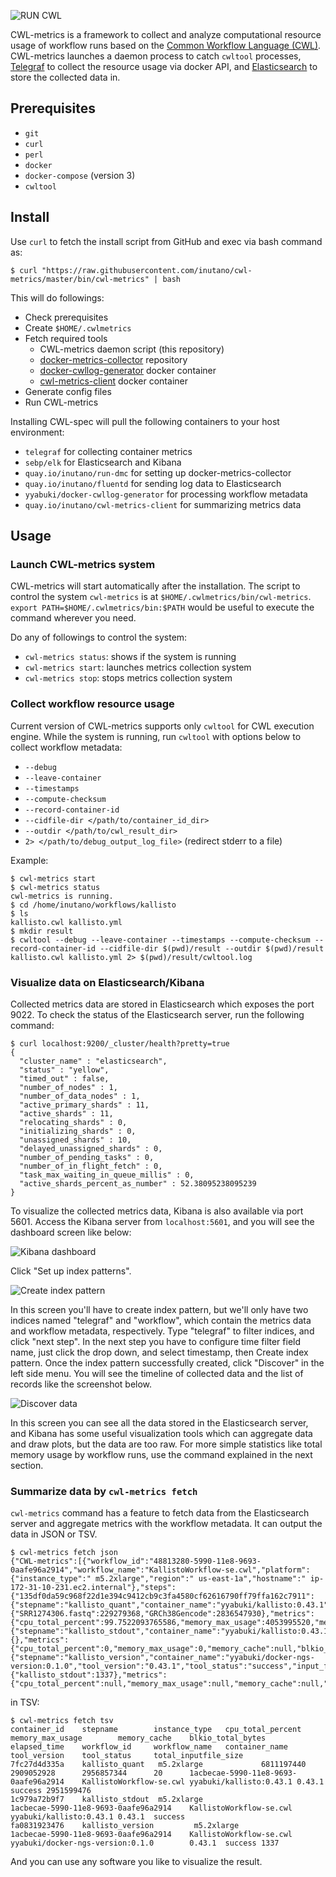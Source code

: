 ![RUN CWL](images/run-cwl.png)

CWL-metrics is a framework to collect and analyze computational resource usage of workflow runs based on the [Common Workflow Language (CWL)](https://www.commonwl.org). CWL-metrics launches a daemon process to catch `cwltool` processes, [Telegraf](https://github.com/influxdata/telegraf) to collect the resource usage via docker API, and [Elasticsearch](https://github.com/elastic/elasticsearch) to store the collected data in.

## Prerequisites

- `git`
- `curl`
- `perl`
- `docker`
- `docker-compose` (version 3)
- `cwltool`

## Install

Use `curl` to fetch the install script from GitHub and exec via bash command as:

```
$ curl "https://raw.githubusercontent.com/inutano/cwl-metrics/master/bin/cwl-metrics" | bash
```

This will do followings:

- Check prerequisites
- Create `$HOME/.cwlmetrics`
- Fetch required tools
  - CWL-metrics daemon script (this repository)
  - [docker-metrics-collector](https://github.com/inutano/docker-metrics-collector) repository
  - [docker-cwllog-generator](https://github.com/inutano/docker-cwllog-generator) docker container
  - [cwl-metrics-client](https://github.com/inutano/cwl-metrics-client) docker container
- Generate config files
- Run CWL-metrics

Installing CWL-spec will pull the following containers to your host environment:

- `telegraf` for collecting container metrics
- `sebp/elk` for Elasticsearch and Kibana
- `quay.io/inutano/run-dmc` for setting up docker-metrics-collector
- `quay.io/inutano/fluentd` for sending log data to Elasticsearch
- `yyabuki/docker-cwllog-generator` for processing workflow metadata
- `quay.io/inutano/cwl-metrics-client` for summarizing metrics data

## Usage

### Launch CWL-metrics system

CWL-metrics will start automatically after the installation. The script to control the system `cwl-metrics` is at `$HOME/.cwlmetrics/bin/cwl-metrics`. `export PATH=$HOME/.cwlmetrics/bin:$PATH` would be useful to execute the command wherever you need.

Do any of followings to control the system:

- `cwl-metrics status`: shows if the system is running
- `cwl-metrics start`: launches metrics collection system
- `cwl-metrics stop`: stops metrics collection system

### Collect workflow resource usage

Current version of CWL-metrics supports only `cwltool` for CWL execution engine. While the system is running, run `cwltool` with options below to collect workflow metadata:

- `--debug`
- `--leave-container`
- `--timestamps`
- `--compute-checksum`
- `--record-container-id`
- `--cidfile-dir </path/to/container_id_dir>`
- `--outdir </path/to/cwl_result_dir>`
- `2> </path/to/debug_output_log_file>` (redirect stderr to a file)

Example:

```
$ cwl-metrics start
$ cwl-metrics status
cwl-metrics is running.
$ cd /home/inutano/workflows/kallisto
$ ls
kallisto.cwl kallisto.yml
$ mkdir result
$ cwltool --debug --leave-container --timestamps --compute-checksum --record-container-id --cidfile-dir $(pwd)/result --outdir $(pwd)/result kallisto.cwl kallisto.yml 2> $(pwd)/result/cwltool.log
```

### Visualize data on Elasticsearch/Kibana

Collected metrics data are stored in Elasticsearch which exposes the port 9022. To check the status of the Elasticsearch server, run the following command:

```
$ curl localhost:9200/_cluster/health?pretty=true
{
  "cluster_name" : "elasticsearch",
  "status" : "yellow",
  "timed_out" : false,
  "number_of_nodes" : 1,
  "number_of_data_nodes" : 1,
  "active_primary_shards" : 11,
  "active_shards" : 11,
  "relocating_shards" : 0,
  "initializing_shards" : 0,
  "unassigned_shards" : 10,
  "delayed_unassigned_shards" : 0,
  "number_of_pending_tasks" : 0,
  "number_of_in_flight_fetch" : 0,
  "task_max_waiting_in_queue_millis" : 0,
  "active_shards_percent_as_number" : 52.38095238095239
}
```

To visualize the collected metrics data, Kibana is also available via port 5601. Access the Kibana server from `localhost:5601`, and you will see the dashboard screen like below:

![Kibana dashboard](images/kibana01.png)

Click "Set up index patterns".

![Create index pattern](images/kibana02.png)

In this screen you'll have to create index pattern, but we'll only have two indices named "telegraf" and "workflow", which contain the metrics data and workflow metadata, respectively. Type "telegraf" to filter indices, and click "next step". In the next step you have to configure time filter field name, just click the drop down, and select timestamp, then Create index pattern. Once the index pattern successfully created, click "Discover" in the left side menu. You will see the timeline of collected data and the list of records like the screenshot below.

![Discover data](images/kibana03.png)

In this screen you can see all the data stored in the Elasticsearch server, and Kibana has some useful visualization tools which can aggregate data and draw plots, but the data are too raw. For more simple statistics like total memory usage by workflow runs, use the command explained in the next section.

### Summarize data by `cwl-metrics fetch`

`cwl-metrics` command has a feature to fetch data from the Elasticsearch server and aggregate metrics with the workflow metadata. It can output the data in JSON or TSV.

```
$ cwl-metrics fetch json
{"CWL-metrics":[{"workflow_id":"48813280-5990-11e8-9693-0aafe96a2914","workflow_name":"KallistoWorkflow-se.cwl","platform":{"instance_type":" m5.2xlarge","region":" us-east-1a","hostname":" ip-172-31-10-231.ec2.internal"},"steps":{"135df0da59c968f22d1e394c9412cb9c3fa4580cf62616790ff79ffa162c7911":{"stepname":"kallisto_quant","container_name":"yyabuki/kallisto:0.43.1","tool_version":"0.43.1","tool_status":"success","input_files":{"SRR1274306.fastq":229279368,"GRCh38Gencode":2836547930},"metrics":{"cpu_total_percent":99.7522093765586,"memory_max_usage":4053995520,"memory_cache":152821760,"blkio_total_bytes":51630080,"elapsed_time":40}},"e4796affa915d74f05d2094c410fcfcd0771e51fba9e7712be26a5b124393a94":{"stepname":"kallisto_stdout","container_name":"yyabuki/kallisto:0.43.1","tool_version":"0.43.1","tool_status":"success","input_files":{},"metrics":{"cpu_total_percent":0,"memory_max_usage":0,"memory_cache":null,"blkio_total_bytes":null,"elapsed_time":0}},"1caaaf7b5be68affbec2f4df1a95fcc534431c93fb8b56164affa59c7ae47871":{"stepname":"kallisto_version","container_name":"yyabuki/docker-ngs-version:0.1.0","tool_version":"0.43.1","tool_status":"success","input_files":{"kallisto_stdout":1337},"metrics":{"cpu_total_percent":null,"memory_max_usage":null,"memory_cache":null,"blkio_total_bytes":null,"elapsed_time":null}}}}]}
```

in TSV:

```
$ cwl-metrics fetch tsv
container_id    stepname        instance_type   cpu_total_percent       memory_max_usage        memory_cache    blkio_total_bytes       elapsed_time    workflow_id     workflow_name   container_name  tool_version    tool_status     total_inputfile_size
7fc27d4d335a    kallisto_quant   m5.2xlarge             6811197440      2909052928      2956857344      20      1acbecae-5990-11e8-9693-0aafe96a2914    KallistoWorkflow-se.cwl yyabuki/kallisto:0.43.1 0.43.1  success 2951599476
1c979a72b9f7    kallisto_stdout  m5.2xlarge                                             1acbecae-5990-11e8-9693-0aafe96a2914    KallistoWorkflow-se.cwl yyabuki/kallisto:0.43.1 0.43.1  success
fa0831923476    kallisto_version         m5.2xlarge                                             1acbecae-5990-11e8-9693-0aafe96a2914    KallistoWorkflow-se.cwl yyabuki/docker-ngs-version:0.1.0        0.43.1  success 1337
```

And you can use any software you like to visualize the result.
